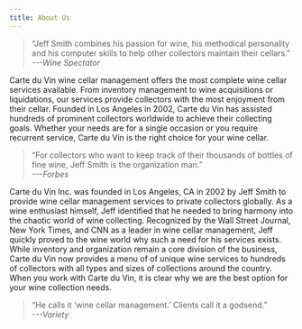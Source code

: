 ```yaml
---
title: About Us
---
```


>“Jeff Smith combines his passion for wine, his methodical personality and his computer skills to help other collectors maintain their cellars.”  
_---Wine Spectator_

Carte du Vin wine cellar management offers the most complete wine cellar services available. From inventory management to wine acquisitions or liquidations, our services provide collectors with the most enjoyment from their cellar. Founded in Los Angeles in 2002, Carte du Vin has assisted hundreds of prominent collectors worldwide to achieve their collecting goals. Whether your needs are for a single occasion or you require recurrent service, Carte du Vin is the right choice for your wine cellar.  

>“For collectors who want to keep track of their thousands of bottles of fine wine, Jeff Smith is the organization man.”  
_---Forbes_

Carte du Vin Inc. was founded in Los Angeles, CA in 2002 by Jeff Smith to provide wine cellar management services to private collectors globally. As a wine enthusiast himself, Jeff identified that he needed to bring harmony into the chaotic world of wine collecting. Recognized by the Wall Street Journal, New York Times, and CNN as a leader in wine cellar management, Jeff quickly proved to the wine world why such a need for his services exists. While inventory and organization remain a core division of the business, Carte du Vin now provides a menu of of unique wine services to hundreds of collectors with all types and sizes of collections around the country. When you work with Carte du Vin, it is clear why we are the best option for your wine collection needs.

>“He calls it ‘wine cellar management.’ Clients call it a godsend.”  
_---Variety_
